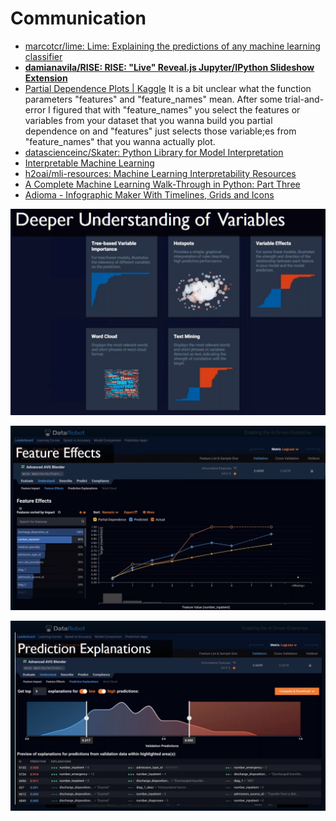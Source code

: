# Communication

* [marcotcr/lime: Lime: Explaining the predictions of any machine learning classifier](https://github.com/marcotcr/lime)
* [**damianavila/RISE: RISE: "Live" Reveal.js Jupyter/IPython Slideshow Extension**](https://github.com/damianavila/RISE)
* [Partial Dependence Plots \| Kaggle](https://www.kaggle.com/dansbecker/partial-dependence-plots) It is a bit unclear what the function parameters "features" and "feature\_names" mean. After some trial-and-error I figured that with "feature\_names" you select the features or variables from your dataset that you wanna build you partial dependence on and "features" just selects those variable;es from "feature\_names" that you wanna actually plot.
* [datascienceinc/Skater: Python Library for Model Interpretation](https://github.com/datascienceinc/Skater)
* [Interpretable Machine Learning](https://christophm.github.io/interpretable-ml-book/)
* [h2oai/mli-resources: Machine Learning Interpretability Resources](https://github.com/h2oai/mli-resources)
* [A Complete Machine Learning Walk-Through in Python: Part Three](https://towardsdatascience.com/a-complete-machine-learning-walk-through-in-python-part-three-388834e8804b)
* [Adioma - Infographic Maker With Timelines, Grids and Icons](https://adioma.com/)

![](.gitbook/assets/image%20%2832%29.png)

![](.gitbook/assets/image%20%2820%29.png)

![](.gitbook/assets/image%20%2810%29.png)

